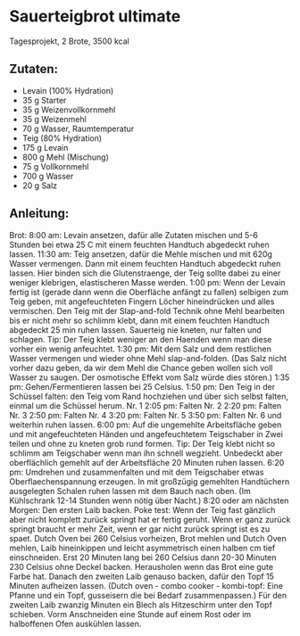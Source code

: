 Sauerteigbrot ultimate
===
Tagesprojekt, 2 Brote, 3500 kcal

Zutaten:
---
- Levain  (100% Hydration)
- 35 g Starter
- 35 g Weizenvollkornmehl
- 35 g Weizenmehl
- 70 g Wasser, Raumtemperatur
- Teig  (80% Hydration)
- 175 g Levain
- 800 g Mehl (Mischung)
- 75 g Vollkornmehl
- 700 g Wasser
- 20 g Salz

Anleitung:
---
Brot: 8:00 am: Levain ansetzen, dafür alle Zutaten mischen und 5-6 Stunden bei etwa 25 C mit einem feuchten Handtuch abgedeckt ruhen lassen. 11:30 am: Teig ansetzen, dafür die Mehle mischen und mit 620g Wasser vermengen. Dann mit einem feuchten Handtuch abgedeckt ruhen lassen. Hier binden sich die Glutenstraenge, der Teig sollte dabei zu einer weniger klebrigen, elastischeren Masse werden. 1:00 pm: Wenn der Levain fertig ist (gerade dann wenn die Oberfläche anfängt zu fallen) selbigen zum Teig geben, mit angefeuchteten Fingern Löcher hineindrücken und alles vermischen. Den Teig mit der Slap-and-fold Technik ohne Mehl bearbeiten bis er nicht mehr so schlimm klebt, dann mit einem feuchten Handtuch abgedeckt 25 min ruhen lassen. Sauerteig nie kneten, nur falten und schlagen. Tip: Der Teig klebt weniger an den Haenden wenn man diese vorher ein wenig anfeuchtet. 1:30 pm: Mit dem Salz und dem restlichen Wasser vermengen und wieder ohne Mehl slap-and-folden. (Das Salz nicht vorher dazu geben, da wir dem Mehl die Chance geben wollen sich voll Wasser zu saugen. Der osmotische Effekt vom Salz würde dies stören.) 1:35 pm: Gehen/Fermentieren lassen bei 25 Celsius. 1:50 pm: Den Teig in der Schüssel falten: den Teig vom Rand hochziehen und über sich selbst falten, einmal um die Schüssel herum. Nr. 1 2:05 pm: Falten Nr. 2 2:20 pm: Falten Nr. 3 2:50 pm: Falten Nr. 4 3:20 pm: Falten Nr. 5 3:50 pm: Falten Nr. 6 und weiterhin ruhen lassen. 6:00 pm: Auf die ungemehlte Arbeitsfläche geben und mit angefeuchteten Händen und angefeuchtetem Teigschaber in Zwei teilen und ohne zu kneten grob rund formen. Tip: Der Teig klebt nicht so schlimm am Teigschaber wenn man ihn schnell wegzieht. Unbedeckt aber oberflächlich gemehlt auf der Arbeitsfläche 20 Minuten ruhen lassen. 6:20 pm: Umdrehen und zusammenfalten und mit dem Teigschaber etwas Oberflaechenspannung erzeugen. In mit großzügig gemehlten Handtüchern ausgelegten Schalen ruhen lassen mit dem Bauch nach oben. (Im Kühlschrank 12-14 Stunden wenn nötig über Nacht.) 8:20 oder am nächsten Morgen: Den ersten Laib backen. Poke test: Wenn der Teig fast gänzlich aber nicht komplett zurück springt hat er fertig geruht. Wenn er ganz zurück springt braucht er mehr Zeit, wenn er gar nicht zurück springt ist es zu spaet. Dutch Oven bei 260 Celsius vorheizen, Brot mehlen und Dutch Oven mehlen, Laib hineinkippen und leicht asymmetrisch einen halben cm tief einschneiden. Erst 20 Minuten lang bei 260 Celsius dann 20-30 Minuten 230 Celsius ohne Deckel backen. Herausholen wenn das Brot eine gute Farbe hat. Danach den zweiten Laib genauso backen, dafür den Topf 15 Minuten aufheizen lassen. (Dutch oven - combo cooker - kombi-topf: Eine Pfanne und ein Topf, gusseisern die bei Bedarf zusammenpassen.) Für den zweiten Laib zwanzig Minuten ein Blech als Hitzeschirm unter den Topf schieben. Vorm Anschneiden eine Stunde auf einem Rost oder im halboffenen Ofen auskühlen lassen.